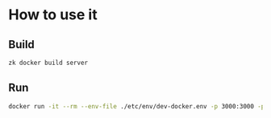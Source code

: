 # How to use it

## Build

```bash
zk docker build server
```

## Run

```bash
docker run -it --rm --env-file ./etc/env/dev-docker.env -p 3000:3000 -p 3002:3002 -p 3030:3030 -p 3031:3031 matterlabs/server
```